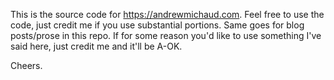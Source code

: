 This is the source code for https://andrewmichaud.com. Feel free to use the code, just credit me if you use substantial portions. Same goes for blog posts/prose in this repo. If for some reason you'd like to use something I've said here, just credit me and it'll be A-OK.

Cheers.
